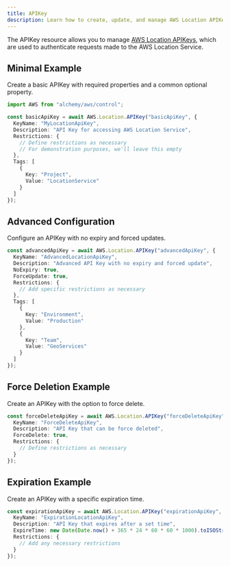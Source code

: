 ```yaml
---
title: APIKey
description: Learn how to create, update, and manage AWS Location APIKeys using Alchemy Cloud Control.
---
```



The APIKey resource allows you to manage [AWS Location APIKeys](https://docs.aws.amazon.com/location/latest/userguide/), which are used to authenticate requests made to the AWS Location Service.

## Minimal Example

Create a basic APIKey with required properties and a common optional property.

```ts
import AWS from "alchemy/aws/control";

const basicApiKey = await AWS.Location.APIKey("basicApiKey", {
  KeyName: "MyLocationApiKey",
  Description: "API Key for accessing AWS Location Service",
  Restrictions: {
    // Define restrictions as necessary
    // For demonstration purposes, we'll leave this empty
  },
  Tags: [
    {
      Key: "Project",
      Value: "LocationService"
    }
  ]
});
```

## Advanced Configuration

Configure an APIKey with no expiry and forced updates.

```ts
const advancedApiKey = await AWS.Location.APIKey("advancedApiKey", {
  KeyName: "AdvancedLocationApiKey",
  Description: "Advanced API Key with no expiry and forced update",
  NoExpiry: true,
  ForceUpdate: true,
  Restrictions: {
    // Add specific restrictions as necessary
  },
  Tags: [
    {
      Key: "Environment",
      Value: "Production"
    },
    {
      Key: "Team",
      Value: "GeoServices"
    }
  ]
});
```

## Force Deletion Example

Create an APIKey with the option to force delete.

```ts
const forceDeleteApiKey = await AWS.Location.APIKey("forceDeleteApiKey", {
  KeyName: "ForceDeleteApiKey",
  Description: "API Key that can be force deleted",
  ForceDelete: true,
  Restrictions: {
    // Define restrictions as necessary
  }
});
```

## Expiration Example

Create an APIKey with a specific expiration time.

```ts
const expirationApiKey = await AWS.Location.APIKey("expirationApiKey", {
  KeyName: "ExpirationLocationApiKey",
  Description: "API Key that expires after a set time",
  ExpireTime: new Date(Date.now() + 365 * 24 * 60 * 60 * 1000).toISOString(), // 1 year from now
  Restrictions: {
    // Add any necessary restrictions
  }
});
```
